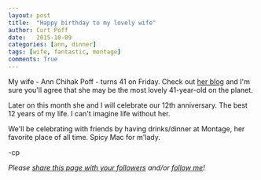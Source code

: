 ```yaml
---
layout: post
title:  "Happy birthday to my lovely wife"
author: Curt Poff
date:   2015-10-09
categories: [ann, dinner]
tags: [wife, fantastic, montage]
comments: True
---
```

My wife - Ann Chihak Poff - turns 41 on Friday. Check out [her blog](http://gofitgirl.com/) and I'm sure you'll agree that she may be the most lovely 41-year-old on the planet.

<!--more-->

Later on this month she and I will celebrate our 12th anniversary. The best 12 years of my life. I can't imagine life without her.

We'll be celebrating with friends by having drinks/dinner at Montage, her favorite place of all time. Spicy Mac for m'lady.

-cp

*Please <a href="https://twitter.com/intent/tweet?url={{ site.production_url }}{{ page.url }}&text={{ page.title }}&via=cpoff" target="_blank">share this page with your followers</a> and/or <a href="https://twitter.com/cpoff">follow me</a>!*
